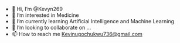 - 👋 Hi, I’m @Kevyn269
- 👀 I’m interested in Medicine
- 🌱 I’m currently learning Artificial Intelligence and Machine Learning
- 💞️ I’m looking to collaborate on ...
- 📫 How to reach me Kevinugochukwu736@gmail.com

<!---
Kevyn269/Kevyn269 is a ✨ special ✨ repository because its `README.md` (this file) appears on your GitHub profile.
You can click the Preview link to take a look at your changes.
--->
